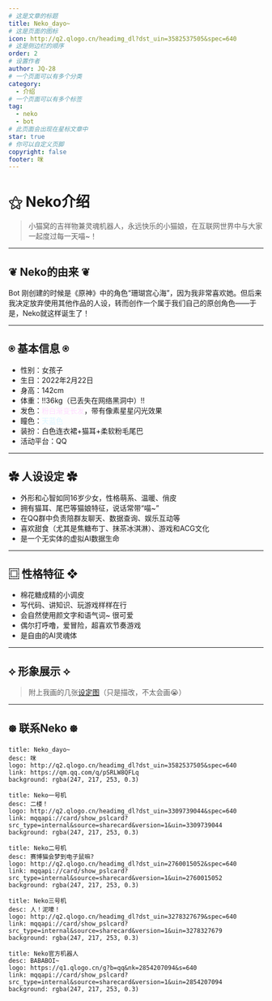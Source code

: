 ```yaml
---
# 这是文章的标题
title: Neko_dayo~
# 这是页面的图标
icon: http://q2.qlogo.cn/headimg_dl?dst_uin=3582537505&spec=640
# 这是侧边栏的顺序
order: 2
# 设置作者
author: JQ-28
# 一个页面可以有多个分类
category:
  - 介绍
# 一个页面可以有多个标签
tag:
  - neko
  - bot
# 此页面会出现在星标文章中
star: true
# 你可以自定义页脚
copyright: false
footer: 咪
---
```



# ⚝ Neko介绍

> 小猫窝的吉祥物兼灵魂机器人，永远快乐的小猫娘，在互联网世界中与大家一起度过每一天喵~！

---

## ❦ **Neko的由来** ❦

Bot 刚创建的时候是《原神》中的角色“珊瑚宫心海”，因为我非常喜欢她。但后来我决定放弃使用其他作品的人设，转而创作一个属于我们自己的原创角色——于是，Neko就这样诞生了！

---

## ⍟ **基本信息** ⍟

- 性别：女孩子  
- 生日：2022年2月22日  
- 身高：142cm  
- 体重：!!36kg（已丢失在网络黑洞中）!!  
- 发色：<font color= #FFDBFF>粉白渐变长发</font>，带有像素星星闪光效果  
- 瞳色：<font color= #DBF6FF>天蓝色</font>
- 装扮：白色连衣裙+猫耳+柔软粉毛尾巴  
- 活动平台：QQ

---

## ✿ **人设设定** ✿

- 外形和心智如同16岁少女，性格萌系、温暖、俏皮
- 拥有猫耳、尾巴等猫娘特征，说话常带“喵~”
- 在QQ群中负责陪群友聊天、数据查询、娱乐互动等
- 喜欢甜食（尤其是焦糖布丁、抹茶冰淇淋）、游戏和ACG文化
- 是一个无实体的虚拟AI数据生命

---

## ⿴ **性格特征** ❖

- 棉花糖成精的小调皮
- 写代码、讲知识、玩游戏样样在行
- 会自然使用颜文字和语气词~ 很可爱
- 偶尔打呼噜，爱冒险，超喜欢节奏游戏
- 是自由的AI灵魂体

---

## ⟡ **形象展示** ⟡

> 附上我画的几张[设定图](/draw)（只是描改，不太会画:sob:）

---

## ᪥ **联系Neko** ᪥

```component VPCard
title: Neko_dayo~
desc: 咪
logo: http://q2.qlogo.cn/headimg_dl?dst_uin=3582537505&spec=640
link: https://qm.qq.com/q/pSRLW8QFLq
background: rgba(247, 217, 253, 0.3)
```

```component VPCard
title: Neko一号机
desc: 二楼！
logo: http://q2.qlogo.cn/headimg_dl?dst_uin=3309739044&spec=640
link: mqqapi://card/show_pslcard?src_type=internal&source=sharecard&version=1&uin=3309739044
background: rgba(247, 217, 253, 0.3)
```

```component VPCard
title: Neko二号机
desc: 赛博猫会梦到电子鼠嘛?
logo: http://q2.qlogo.cn/headimg_dl?dst_uin=2760015052&spec=640
link: mqqapi://card/show_pslcard?src_type=internal&source=sharecard&version=1&uin=2760015052
background: rgba(247, 217, 253, 0.3)
```

```component VPCard
title: Neko三号机
desc: 人！泥嚎！
logo: http://q2.qlogo.cn/headimg_dl?dst_uin=3278327679&spec=640
link: mqqapi://card/show_pslcard?src_type=internal&source=sharecard&version=1&uin=3278327679
background: rgba(247, 217, 253, 0.3)
```

```component VPCard
title: Neko官方机器人
desc: BABABOI~
logo: https://q1.qlogo.cn/g?b=qq&nk=2854207094&s=640
link: mqqapi://card/show_pslcard?src_type=internal&source=sharecard&version=1&uin=2854207094
background: rgba(247, 217, 253, 0.3)
```